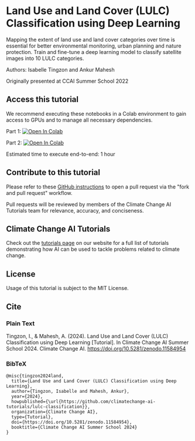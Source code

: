 # Land Use and Land Cover (LULC) Classification using Deep Learning
Mapping the extent of land use and land cover categories over time is essential for better environmental monitoring, urban planning and nature protection. Train and fine-tune a deep learning model to classify satellite images into 10 LULC categories.

Authors: Isabelle Tingzon and Ankur Mahesh

Originally presented at CCAI Summer School 2022

## Access this tutorial

We recommend executing these notebooks in a Colab environment to gain access to GPUs and to manage all necessary dependencies.

Part 1: <a target="_blank" href="https://colab.research.google.com/github/climatechange-ai-tutorials/lulc-classification/blob/main/land_use_land_cover_part1.ipynb">
  <img src="https://colab.research.google.com/assets/colab-badge.svg" alt="Open In Colab"/>
</a>

Part 2: <a target="_blank" href="https://colab.research.google.com/github/climatechange-ai-tutorials/lulc-classification/blob/main/land_use_land_cover_part2.ipynb">
  <img src="https://colab.research.google.com/assets/colab-badge.svg" alt="Open In Colab"/>
</a>

Estimated time to execute end-to-end: 1 hour

## Contribute to this tutorial

Please refer to these [GitHub instructions](https://docs.github.com/en/get-started/exploring-projects-on-github/contributing-to-a-project#about-forking) to open a pull request via the "fork and pull request" workflow. 

Pull requests will be reviewed by members of the Climate Change AI Tutorials team for relevance, accuracy, and conciseness.

## Climate Change AI Tutorials
Check out the [tutorials page](https://www.climatechange.ai/tutorials?) on our website for a full list of tutorials demonstrating how AI can be used to tackle problems related to climate change.

## License
Usage of this tutorial is subject to the MIT License.

## Cite

### Plain Text
Tingzon, I., & Mahesh, A. (2024). Land Use and Land Cover (LULC) Classification using Deep Learning [Tutorial]. In Climate Change AI Summer School 2024. Climate Change AI. https://doi.org/10.5281/zenodo.11584954

### BibTeX

```
@misc{tingzon2024land,
  title={Land Use and Land Cover (LULC) Classification using Deep Learning},
  author={Tingzon, Isabelle and Mahesh, Ankur},
  year={2024},
  howpublished={\url{https://github.com/climatechange-ai-tutorials/lulc-classification}},
  organization={Climate Change AI},
  type={Tutorial},
  doi={https://doi.org/10.5281/zenodo.11584954},
  booktitle={Climate Change AI Summer School 2024}
}
```
